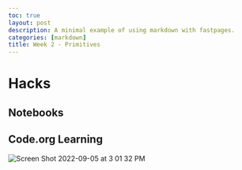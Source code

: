 ```yaml
---
toc: true
layout: post
description: A minimal example of using markdown with fastpages.
categories: [markdown]
title: Week 2 - Primitives
---
```


# Hacks


## Notebooks 



## Code.org Learning

![Screen Shot 2022-09-05 at 3 01 32 PM](https://user-images.githubusercontent.com/70538669/188515967-d5cd29ad-2cd5-454c-a3f1-c75f2f6c129a.png)

